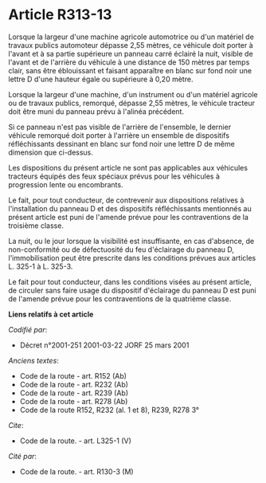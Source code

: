 # Article R313-13

Lorsque la largeur d'une machine agricole automotrice ou d'un matériel de travaux publics automoteur dépasse 2,55 mètres, ce
véhicule doit porter à l'avant et à sa partie supérieure un panneau carré éclairé la nuit, visible de l'avant et de l'arrière
du véhicule à une distance de 150 mètres par temps clair, sans être éblouissant et faisant apparaître en blanc sur fond noir
une lettre D d'une hauteur égale ou supérieure à 0,20 mètre. 

Lorsque la largeur d'une machine, d'un instrument ou d'un matériel agricole ou de travaux publics, remorqué, dépasse 2,55
mètres, le véhicule tracteur doit être muni du panneau prévu à l'alinéa précédent. 

Si ce panneau n'est pas visible de l'arrière de l'ensemble, le dernier véhicule remorqué doit porter à l'arrière un ensemble
de dispositifs réfléchissants dessinant en blanc sur fond noir une lettre D de même dimension que ci-dessus. 

Les dispositions du présent article ne sont pas applicables aux véhicules tracteurs équipés des feux spéciaux prévus pour les
véhicules à progression lente ou encombrants. 

Le fait, pour tout conducteur, de contrevenir aux dispositions relatives à l'installation du panneau D et des dispositifs
réfléchissants mentionnés au présent article est puni de l'amende prévue pour les contraventions de la troisième classe. 

La nuit, ou le jour lorsque la visibilité est insuffisante, en cas d'absence, de non-conformité ou de défectuosité du feu
d'éclairage du panneau D, l'immobilisation peut être prescrite dans les conditions prévues aux articles L. 325-1 à L. 325-3. 

Le fait pour tout conducteur, dans les conditions visées au présent article, de circuler sans faire usage du dispositif
d'éclairage du panneau D est puni de l'amende prévue pour les contraventions de la quatrième classe.

**Liens relatifs à cet article**

_Codifié par_:

  - Décret n°2001-251 2001-03-22 JORF 25 mars 2001

_Anciens textes_:

  - Code de la route - art. R152 (Ab)
  - Code de la route - art. R232 (Ab)
  - Code de la route - art. R239 (Ab)
  - Code de la route - art. R278 (Ab)
  - Code de la route R152, R232 (al. 1 et 8), R239, R278 3°

_Cite_:

  - Code de la route. - art. L325-1 (V)

_Cité par_:

  - Code de la route. - art. R130-3 (M)
